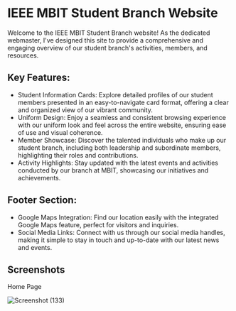 
# IEEE MBIT Student Branch Website

Welcome to the IEEE MBIT Student Branch website! As the dedicated webmaster, I've designed this site to provide a comprehensive and engaging overview of our student branch's activities, members, and resources.



## Key Features: 

- Student Information Cards: Explore detailed profiles of our student members presented in an easy-to-navigate card format, offering a clear and organized view of our vibrant community.
- Uniform Design: Enjoy a seamless and consistent browsing experience with our uniform look and feel across the entire website, ensuring ease of use and visual coherence.
- Member Showcase: Discover the talented individuals who make up our student branch, including both leadership and subordinate members, highlighting their roles and contributions.
- Activity Highlights: Stay updated with the latest events and activities conducted by our branch at MBIT, showcasing our initiatives and achievements.


## Footer Section:

- Google Maps Integration: Find our location easily with the integrated Google Maps feature, perfect for visitors and inquiries.
- Social Media Links: Connect with us through our social media handles, making it simple to stay in touch and up-to-date with our latest news and events.


## Screenshots
 Home Page

![Screenshot (133)](https://github.com/ShantanuKyada/IEEE-website/assets/99077076/336706a0-7ccd-48b4-9e8d-3f5d0e0c7ad1)



